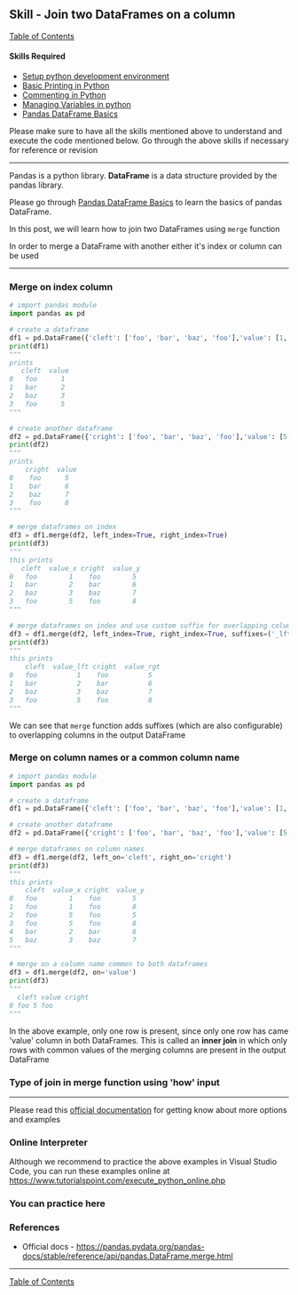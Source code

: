## Skill - Join two DataFrames on a column
[Table of Contents](https://nagasudhir.blogspot.com/2020/04/taming-python-table-of-contents.html)

#### Skills Required
* [Setup python development environment](https://nagasudhir.blogspot.com/2020/04/setup-python-development-environment_14.html)
* [Basic Printing in Python](https://nagasudhir.blogspot.com/2020/04/basic-printing-in-python.html)
* [Commenting in Python](https://nagasudhir.blogspot.com/2020/04/comments-in-python.html)
* [Managing Variables in python](https://nagasudhir.blogspot.com/2020/04/managing-variables-in-python.html)
* [Pandas DataFrame Basics](https://nagasudhir.blogspot.com/2020/05/pandas-dataframe-basics.html)

Please make sure to have all the skills mentioned above to understand and execute the code mentioned below. Go through the above skills if necessary for reference or revision

<hr/>

Pandas is a python library.
**DataFrame** is a data structure provided by the pandas library.

Please go through [Pandas DataFrame Basics](https://nagasudhir.blogspot.com/2020/05/pandas-dataframe-basics.html) to learn the basics of pandas DataFrame.

In this post, we will learn how to join two DataFrames using `merge` function

In order to merge a DataFrame with another either it's index or column can be used

<hr/>

### Merge on index column
```python
# import pandas module
import pandas as pd

# create a dataframe
df1 = pd.DataFrame({'cleft': ['foo', 'bar', 'baz', 'foo'],'value': [1, 2, 3, 5]})
print(df1)
"""
prints
   cleft  value
0   foo      1
1   bar      2
2   baz      3
3   foo      5
"""

# create another dataframe
df2 = pd.DataFrame({'cright': ['foo', 'bar', 'baz', 'foo'],'value': [5, 6, 7, 8]})
print(df2)
"""
prints
    cright  value
0    foo      5
1    bar      6
2    baz      7
3    foo      8
"""

# merge dataframes on index
df3 = df1.merge(df2, left_index=True, right_index=True)
print(df3)
"""
this prints
   cleft  value_x cright  value_y
0   foo        1    foo        5
1   bar        2    bar        6
2   baz        3    baz        7
3   foo        5    foo        8
"""

# merge dataframes on index and use custom suffix for overlapping columns
df3 = df1.merge(df2, left_index=True, right_index=True, suffixes=('_lft', '_rgt'))
print(df3)
"""
this prints
    cleft  value_lft cright  value_rgt
0   foo          1    foo          5
1   bar          2    bar          6
2   baz          3    baz          7
3   foo          5    foo          8
"""
```
We can see that `merge` function adds suffixes (which are also configurable) to overlapping columns in the output DataFrame

### Merge on column names or a common column name
```python
# import pandas module
import pandas as pd

# create a dataframe
df1 = pd.DataFrame({'cleft': ['foo', 'bar', 'baz', 'foo'],'value': [1, 2, 3, 5]})

# create another dataframe
df2 = pd.DataFrame({'cright': ['foo', 'bar', 'baz', 'foo'],'value': [5, 6, 7, 8]})

# merge dataframes on column names
df3 = df1.merge(df2, left_on='cleft', right_on='cright')
print(df3)
"""
this prints
    cleft  value_x cright  value_y
0   foo        1    foo        5
1   foo        1    foo        8
2   foo        5    foo        5
3   foo        5    foo        8
4   bar        2    bar        6
5   baz        3    baz        7
"""

# merge on a column name common to both dataframes
df3 = df1.merge(df2, on='value')
print(df3)
"""
  cleft value cright
0 foo 5 foo
"""
```
In the above example, only one row is present, since only one row has came 'value' column in both DataFrames. 
This is called an **inner join** in which only rows with common values of the merging columns are present in the output DataFrame

### Type of join in merge function using 'how' input
<hr/>

Please read this [official documentation](https://pandas.pydata.org/pandas-docs/stable/reference/api/pandas.DataFrame.merge.html) for getting know about more options and examples

### Online Interpreter
Although we recommend to practice the above examples in Visual Studio Code, you can run these examples online at https://www.tutorialspoint.com/execute_python_online.php

### You can practice here


### References
* Official docs - https://pandas.pydata.org/pandas-docs/stable/reference/api/pandas.DataFrame.merge.html

<hr/>

[Table of Contents](https://nagasudhir.blogspot.com/2020/04/taming-python-table-of-contents.html)
<!--stackedit_data:
eyJoaXN0b3J5IjpbLTk0NzM4MDAyMSwtMTIzODcwMzM1NiwyMD
kzNzIwNzEyLC00Nzg2MDgzNTMsLTU4MDYxMzE0MSwtNzcwMDg3
NDc3LC0xNjQ0MjU4MDE5LC0xMTg2MTUwOTc4XX0=
-->